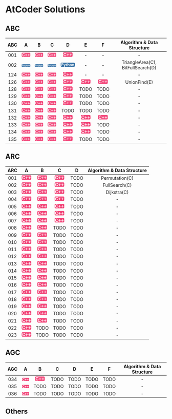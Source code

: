 [cpp]: /images/cpp.png
[py]: /images/python.png

# AtCoder Solutions

## ABC

| ABC | A | B | C | D | E | F | Algorithm & Data Structure |
|:---:|:---:|:---:|:---:|:---:|:---:|:---:|:---:|
| 001 | [![cpp]](/ABC/001/a.cpp) | [![cpp]](/ABC/001/b.cpp) | [![cpp]](/ABC/001/c.cpp) | [![cpp]](/ABC/001/d.cpp) | - | - | - |
| 002 | [![py]](/ABC/002/a.py) | [![py]](/ABC/002/b.py) | [![py]](/ABC/002/c.py) | [![py]](/ABC/002/d.py) | - | - | TriangleArea(C), BitFullSearch(D) |
| 124 | [![cpp]](/ABC/124/a.cpp) | [![cpp]](/ABC/124/b.cpp) | [![cpp]](/ABC/124/c.cpp) | [![cpp]](/ABC/124/d.cpp) | - | - | - |
| 126 | [![cpp]](/ABC/126/a.cpp) | [![cpp]](/ABC/126/b.cpp) | [![cpp]](/ABC/126/c.cpp) | [![cpp]](/ABC/126/d.cpp) | [![cpp]](/ABC/126/e.cpp) | [![cpp]](/ABC/126/f.cpp) | UnionFind(E) |
| 128 | [![cpp]](/ABC/128/a.cpp) | [![cpp]](/ABC/128/b.cpp) | [![cpp]](/ABC/128/c.cpp) | [![cpp]](/ABC/128/d.cpp) | TODO | TODO | - |
| 129 | [![cpp]](/ABC/129/a.cpp) | [![cpp]](/ABC/129/b.cpp) | [![cpp]](/ABC/129/c.cpp) | [![cpp]](/ABC/129/d.cpp) | TODO | TODO | - |
| 130 | [![cpp]](/ABC/130/a.cpp) | [![cpp]](/ABC/130/b.cpp) | [![cpp]](/ABC/130/c.cpp) | [![cpp]](/ABC/130/d.cpp) | TODO | TODO | - |
| 131 | [![cpp]](/ABC/131/a.cpp) | [![cpp]](/ABC/131/b.cpp) | [![cpp]](/ABC/131/c.cpp) | TODO | TODO | TODO | - |
| 132 | [![cpp]](/ABC/132/a.cpp) | [![cpp]](/ABC/132/b.cpp) | [![cpp]](/ABC/132/c.cpp) | [![cpp]](/ABC/132/d.cpp) | [![cpp]](/ABC/132/e.cpp) | [![cpp]](/ABC/132/f.cpp) | - |
| 133 | [![cpp]](/ABC/133/a.cpp) | [![cpp]](/ABC/133/b.cpp) | [![cpp]](/ABC/133/c.cpp) | [![cpp]](/ABC/133/d.cpp) | [![cpp]](/ABC/133/e.cpp) | TODO | - |
| 134 | [![cpp]](/ABC/134/a.cpp) | [![cpp]](/ABC/134/b.cpp) | [![cpp]](/ABC/134/c.cpp) | [![cpp]](/ABC/134/d.cpp) | [![cpp]](/ABC/134/e.cpp) | TODO | - |
| 135 | [![cpp]](/ABC/135/a.cpp) | [![cpp]](/ABC/135/b.cpp) | [![cpp]](/ABC/135/c.cpp) | [![cpp]](/ABC/135/d.cpp) | TODO | TODO | - |

## ARC

| ARC | A | B | C | D | Algorithm & Data Structure |
|:---:|:---:|:---:|:---:|:---:|:---:|
| 001 | [![cpp]](/ARC/001/a.cpp) | [![cpp]](/ARC/001/b.cpp) | [![cpp]](/ARC/001/c.cpp) | TODO | Permutation(C) |
| 002 | [![cpp]](/ARC/002/a.cpp) | [![cpp]](/ARC/002/b.cpp) | [![cpp]](/ARC/002/c.cpp) | TODO | FullSearch(C) |
| 003 | [![cpp]](/ARC/003/a.cpp) | [![cpp]](/ARC/003/b.cpp) | [![cpp]](/ARC/003/c.cpp) | TODO | Dijkstra(C) |
| 004 | [![cpp]](/ARC/004/a.cpp) | [![cpp]](/ARC/004/b.cpp) | [![cpp]](/ARC/004/c.cpp) | TODO | - |
| 005 | [![cpp]](/ARC/005/a.cpp) | [![cpp]](/ARC/005/b.cpp) | [![cpp]](/ARC/005/c.cpp) | TODO | - |
| 006 | [![cpp]](/ARC/006/a.cpp) | [![cpp]](/ARC/006/b.cpp) | [![cpp]](/ARC/006/c.cpp) | TODO | - |
| 007 | [![cpp]](/ARC/007/a.cpp) | [![cpp]](/ARC/007/b.cpp) | [![cpp]](/ARC/007/c.cpp) | TODO | - |
| 008 | [![cpp]](/ARC/008/a.cpp) | [![cpp]](/ARC/008/b.cpp) | TODO | TODO | - |
| 009 | [![cpp]](/ARC/009/a.cpp) | [![cpp]](/ARC/009/b.cpp) | TODO | TODO | - |
| 010 | [![cpp]](/ARC/010/a.cpp) | [![cpp]](/ARC/010/b.cpp) | TODO | TODO | - |
| 011 | [![cpp]](/ARC/011/a.cpp) | [![cpp]](/ARC/011/b.cpp) | TODO | TODO | - |
| 012 | [![cpp]](/ARC/012/a.cpp) | [![cpp]](/ARC/012/b.cpp) | TODO | TODO | - |
| 013 | [![cpp]](/ARC/013/a.cpp) | [![cpp]](/ARC/013/b.cpp) | TODO | TODO | - |
| 014 | [![cpp]](/ARC/014/a.cpp) | [![cpp]](/ARC/014/b.cpp) | TODO | TODO | - |
| 015 | [![cpp]](/ARC/015/a.cpp) | [![cpp]](/ARC/015/b.cpp) | TODO | TODO | - |
| 016 | [![cpp]](/ARC/016/a.cpp) | [![cpp]](/ARC/016/b.cpp) | TODO | TODO | - |
| 017 | [![cpp]](/ARC/017/a.cpp) | [![cpp]](/ARC/017/b.cpp) | TODO | TODO | - |
| 018 | [![cpp]](/ARC/018/a.cpp) | [![cpp]](/ARC/018/b.cpp) | TODO | TODO | - |
| 019 | [![cpp]](/ARC/019/a.cpp) | [![cpp]](/ARC/019/b.cpp) | TODO | TODO | - |
| 020 | [![cpp]](/ARC/020/a.cpp) | [![cpp]](/ARC/020/b.cpp) | TODO | TODO | - |
| 021 | [![cpp]](/ARC/021/a.cpp) | [![cpp]](/ARC/021/b.cpp) | TODO | TODO | - |
| 022 | [![cpp]](/ARC/022/a.cpp) | TODO | TODO | TODO | - |
| 023 | [![cpp]](/ARC/023/a.cpp) | TODO | TODO | TODO | - |

## AGC

| AGC | A | B | C | D | E | F | Algorithm & Data Structure |
|:---:|:---:|:---:|:---:|:---:|:---:|:---:|:---:|
| 034 | [![cpp]](/AGC/034/a.cpp) | [![cpp]](/AGC/034/b.cpp) | TODO | TODO | TODO | TODO | - |
| 035 | [![cpp]](/AGC/035/a.cpp) | TODO | TODO | TODO | TODO | TODO | - |
| 036 | [![cpp]](/AGC/036/a.cpp) | TODO | TODO | TODO | TODO | TODO | - |

## Others

